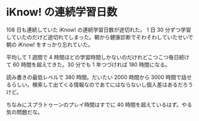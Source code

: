 # iKnow! の連続学習日数

108 日も連続していた iKnow! の連続学習日数が途切れた。 1 日 30 分ずつ学習していたのだけど途切れてしまった。朝から健康診断でそわそわしていたせいで朝の iKnow! をすっかり忘れていた。

平均して 1 週間で 4 時間ほどの学習時間しかないのだけれどこつこつ毎日続けて 60 時間を超えてきた。30 分でも 1 年つづければ 180 時間になる。

読み書きの最低レベルで 380 時間。だいたい 2000 時間から 3000 時間で話せるらしい。検索して出てくる情報なのであてにはならないし個人差はあるだろうけど。

ちなみにスプラトゥーンのプレイ時間はすでに 40 時間を超えているはず。やる気の問題だな。
